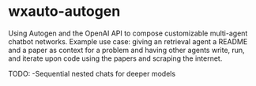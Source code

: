 # wxauto-autogen
Using Autogen and the OpenAI API to compose customizable multi-agent chatbot networks. Example use case: giving an retrieval agent a README and a paper as context for a problem and having other agents write, run, and iterate upon code using the papers and scraping the internet.

TODO:
-Sequential nested chats for deeper models
